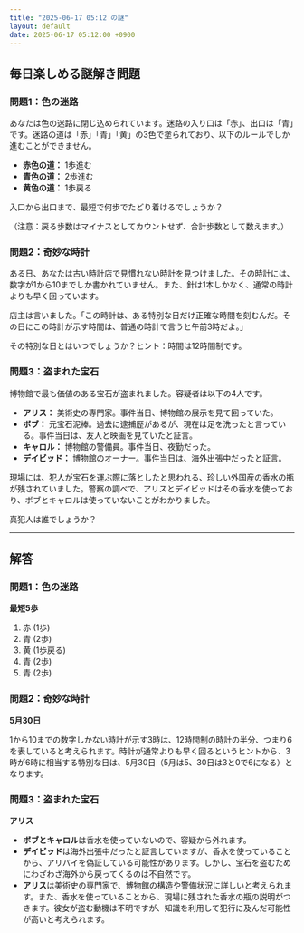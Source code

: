 ```yaml
---
title: "2025-06-17 05:12 の謎"
layout: default
date: 2025-06-17 05:12:00 +0900
---
```

## 毎日楽しめる謎解き問題

### 問題1：色の迷路

あなたは色の迷路に閉じ込められています。迷路の入り口は「赤」、出口は「青」です。迷路の道は「赤」「青」「黄」の3色で塗られており、以下のルールでしか進むことができません。

*   **赤色の道：** 1歩進む
*   **青色の道：** 2歩進む
*   **黄色の道：** 1歩戻る

入口から出口まで、最短で何歩でたどり着けるでしょうか？

（注意：戻る歩数はマイナスとしてカウントせず、合計歩数として数えます。）

### 問題2：奇妙な時計

ある日、あなたは古い時計店で見慣れない時計を見つけました。その時計には、数字が1から10までしか書かれていません。また、針は1本しかなく、通常の時計よりも早く回っています。

店主は言いました。「この時計は、ある特別な日だけ正確な時間を刻むんだ。その日にこの時計が示す時間は、普通の時計で言うと午前3時だよ。」

その特別な日とはいつでしょうか？ヒント：時間は12時間制です。

### 問題3：盗まれた宝石

博物館で最も価値のある宝石が盗まれました。容疑者は以下の4人です。

*   **アリス：** 美術史の専門家。事件当日、博物館の展示を見て回っていた。
*   **ボブ：** 元宝石泥棒。過去に逮捕歴があるが、現在は足を洗ったと言っている。事件当日は、友人と映画を見ていたと証言。
*   **キャロル：** 博物館の警備員。事件当日、夜勤だった。
*   **デイビッド：** 博物館のオーナー。事件当日は、海外出張中だったと証言。

現場には、犯人が宝石を運ぶ際に落としたと思われる、珍しい外国産の香水の瓶が残されていました。警察の調べで、アリスとデイビッドはその香水を使っており、ボブとキャロルは使っていないことがわかりました。

真犯人は誰でしょうか？

---

## 解答

### 問題1：色の迷路

**最短5歩**

1.  赤 (1歩)
2.  青 (2歩)
3.  黄 (1歩戻る)
4.  青 (2歩)
5.  青 (2歩)

### 問題2：奇妙な時計

**5月30日**

1から10までの数字しかない時計が示す3時は、12時間制の時計の半分、つまり6を表していると考えられます。時計が通常よりも早く回るというヒントから、3時が6時に相当する特別な日は、5月30日（5月は5、30日は3と0で6になる）となります。

### 問題3：盗まれた宝石

**アリス**

*   **ボブとキャロル**は香水を使っていないので、容疑から外れます。
*   **デイビッド**は海外出張中だったと証言していますが、香水を使っていることから、アリバイを偽証している可能性があります。しかし、宝石を盗むためにわざわざ海外から戻ってくるのは不自然です。
*   **アリス**は美術史の専門家で、博物館の構造や警備状況に詳しいと考えられます。また、香水を使っていることから、現場に残された香水の瓶の説明がつきます。彼女が盗む動機は不明ですが、知識を利用して犯行に及んだ可能性が高いと考えられます。

